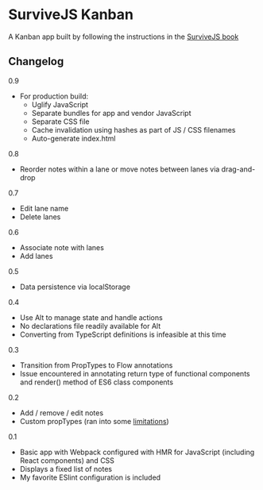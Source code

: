 # SurviveJS Kanban

A Kanban app built by following the instructions in the [SurviveJS book](https://survivejs.com/)

## Changelog

0.9
  * For production build:
    * Uglify JavaScript
    * Separate bundles for app and vendor JavaScript
    * Separate CSS file
    * Cache invalidation using hashes as part of JS / CSS filenames
    * Auto-generate index.html

0.8
  * Reorder notes within a lane or move notes between lanes via drag-and-drop

0.7
  * Edit lane name
  * Delete lanes

0.6
  * Associate note with lanes
  * Add lanes

0.5
  * Data persistence via localStorage

0.4
  * Use Alt to manage state and handle actions
  * No declarations file readily available for Alt
  * Converting from TypeScript definitions is infeasible at this time

0.3
  * Transition from PropTypes to Flow annotations
  * Issue encountered in annotating return type of functional components and render() method of ES6 class components

0.2
  * Add / remove / edit notes
  * Custom propTypes (ran into some [limitations](https://github.com/facebook/react/issues/4811))

0.1
  * Basic app with Webpack configured with HMR for JavaScript (including React components) and CSS
  * Displays a fixed list of notes
  * My favorite ESlint configuration is included
